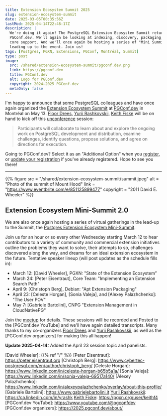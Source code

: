 ```yaml
---
title: Extension Ecosystem Summit 2025
slug: extension-ecosystem-summit
date: 2025-03-05T00:35:56Z
lastMod: 2025-04-14T22:48:17Z
description: |
  We're doing it again! The PostgreSQL Extension Ecosystem Summit returns to
  PGConf.dev. We'll again be looking at indexing, discovery, packaging, and
  core support. And we'll once again be hosting a series of "Mini Summits"
  leading up to the event. Join us!
tags: [Postgres, PGXN, Extensions, PGConf, Montréal, Summit]
type: post
image:
  src: /shared/extension-ecosystem-summit/pgconf.dev.png
  link: https://pgconf.dev
  title: PGConf.dev
  alt: Logo for PGConf.dev
  copyright: 2024–2025 PGConf.dev
  metaOnly: false
---
```


I'm happy to announce that some PostgreSQL colleagues and have once again
organized the [Extension Ecosystem Summit] at [PGConf.dev] in Montréal on May
13. [Floor Drees], [Yurii Rashkovskii], [Keith Fiske] will be on hand to kick
off this [unconference] session:

> Participants will collaborate to learn about and explore the ongoing work on
> PostgreSQL development and distribution, examine challenges, identify
> questions, propose solutions, and agree on directions for execution.

Going to PGConf.dev? Select it as an "Additional Option" when you [register],
or [update your registration][register] if you've already registered. Hope to
see you there!

---

{{% figure
    src       = "/shared/extension-ecosystem-summit/summit.jpeg"
    alt       = "Photo of the summit of Mount Hood"
    link      = "https://www.eventbrite.com/e/851125899477"
    copyright = "2011 David E. Wheeler"
%}}

## Extension Ecosystem Mini-Summit 2.0

We are also once again hosting a series of virtual gatherings in the lead-up
to the Summit, the [Postgres Extension Ecosystem Mini-Summit][meetup].

Join us for an hour or so every other Wednesday starting March 12 to hear
contributors to a variety of community and commercial extension initiatives
outline the problems they want to solve, their attempts to so, challenges
discovered along the way, and dreams for an ideal extension ecosystem in the
future. Tentative speaker lineup (will post updates as the schedule fills in):

*   March 12: [David Wheeler], PGXN: "State of the Extension Ecosystem”
*   March 24: [Peter Eisentraut], Core Team: "Implementing an Extension Search Path" 
*   April 9: [Christoph Berg], Debian: "Apt Extension Packaging"
*   April 23: [Celeste Horgan], [Sonia Valeja], and [Alexey Palazhchenko]: "The
    User POV"
*   May 7: [Gabriele Bartolini], CNPG "Extension Management in CloudNativePG"

Join the [meetup] for details. These sessions will be recorded and Posted to
the [PGConf.dev YouTube] and we'll have again detailed transcripts. Many
thanks to my co-organizers [Floor Drees] and [Yurii Rashkovskii], as well as
the [PGConf.dev organizers] for making this all happen!

**Update 2025-04-14:** Added the April 23 session topic and panelists.

  [Extension Ecosystem Summit]: https://www.pgevents.ca/events/pgconfdev2025/schedule/session/241/
    "PGConf.dev: Extensions Ecosystem Summit"
  [PGConf.dev]: https://2025.pgconf.dev "PostgreSQL Development Conference 2025"
  [register]: https://www.pgevents.ca/events/pgconfdev2025/register/
    "Register for PGConf.dev or Update your Registration"
  [Floor Drees]: https://www.linkedin.com/in/floordrees/
  [Yurii Rashkovskii]: https://yrashk.com
  [Keith Fiske]: https://www.keithf4.com
  [unconference]: https://en.wikipedia.org/wiki/Unconference "Wikipedia: Unconference"
  [meetup]: https://www.meetup.com/postgres-extensions-ecosystem-mini-summits/
    "Postgres Extension Ecosystem Mini-Summit on Meetup"
  [David Wheeler]: {{% ref "/" %}}
  [Peter Eisentraut]: https://peter.eisentraut.org
  [Christoph Berg]: https://www.cybertec-postgresql.com/en/author/christoph_berg/
  [Celeste Horgan]: https://www.linkedin.com/in/celeste-horgan-b65b5a1a/
  [Sonia Valeja]: https://www.linkedin.com/in/sonia-valeja-69517a140/
  [Alexey Palazhchenko]: https://www.linkedin.com/in/alexeypalazhchenko/overlay/about-this-profile/
  [Gabriele Bartolini]: https://www.gabrielebartolini.it
  [Yurii Rashkovskii]: https://ca.linkedin.com/in/yrashk
  [Keith Fiske]: https://pgxn.org/user/keithf4
  [PGConf.dev YouTube]: https://www.youtube.com/@pgconfdev
  [PGConf.dev organizers]: https://2025.pgconf.dev/about/
